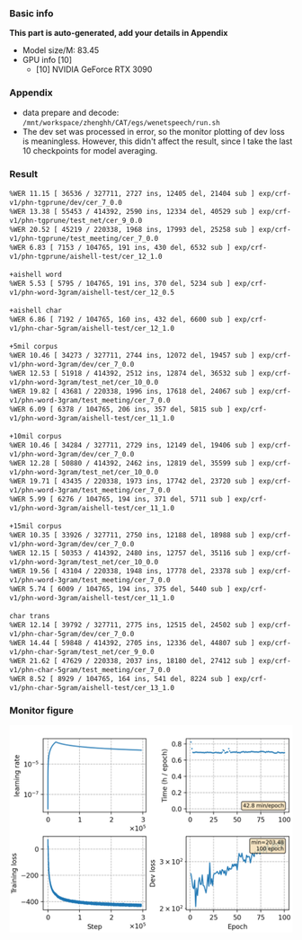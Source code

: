 ### Basic info

**This part is auto-generated, add your details in Appendix**

* Model size/M: 83.45
* GPU info \[10\]
  * \[10\] NVIDIA GeForce RTX 3090

### Appendix

* data prepare and decode: `/mnt/workspace/zhenghh/CAT/egs/wenetspeech/run.sh`
* The dev set was processed in error, so the monitor plotting of dev loss is meaningless. However, this didn't affect the result, since I take the last 10 checkpoints for model averaging.

### Result
```
%WER 11.15 [ 36536 / 327711, 2727 ins, 12405 del, 21404 sub ] exp/crf-v1/phn-tgprune/dev/cer_7_0.0
%WER 13.38 [ 55453 / 414392, 2590 ins, 12334 del, 40529 sub ] exp/crf-v1/phn-tgprune/test_net/cer_9_0.0
%WER 20.52 [ 45219 / 220338, 1968 ins, 17993 del, 25258 sub ] exp/crf-v1/phn-tgprune/test_meeting/cer_7_0.0
%WER 6.83 [ 7153 / 104765, 191 ins, 430 del, 6532 sub ] exp/crf-v1/phn-tgprune/aishell-test/cer_12_1.0

+aishell word
%WER 5.53 [ 5795 / 104765, 191 ins, 370 del, 5234 sub ] exp/crf-v1/phn-word-3gram/aishell-test/cer_12_0.5

+aishell char
%WER 6.86 [ 7192 / 104765, 160 ins, 432 del, 6600 sub ] exp/crf-v1/phn-char-5gram/aishell-test/cer_12_1.0

+5mil corpus
%WER 10.46 [ 34273 / 327711, 2744 ins, 12072 del, 19457 sub ] exp/crf-v1/phn-word-3gram/dev/cer_7_0.0
%WER 12.53 [ 51918 / 414392, 2512 ins, 12874 del, 36532 sub ] exp/crf-v1/phn-word-3gram/test_net/cer_10_0.0
%WER 19.82 [ 43681 / 220338, 1996 ins, 17618 del, 24067 sub ] exp/crf-v1/phn-word-3gram/test_meeting/cer_7_0.0
%WER 6.09 [ 6378 / 104765, 206 ins, 357 del, 5815 sub ] exp/crf-v1/phn-word-3gram/aishell-test/cer_11_1.0

+10mil corpus
%WER 10.46 [ 34284 / 327711, 2729 ins, 12149 del, 19406 sub ] exp/crf-v1/phn-word-3gram/dev/cer_7_0.0
%WER 12.28 [ 50880 / 414392, 2462 ins, 12819 del, 35599 sub ] exp/crf-v1/phn-word-3gram/test_net/cer_10_0.0
%WER 19.71 [ 43435 / 220338, 1973 ins, 17742 del, 23720 sub ] exp/crf-v1/phn-word-3gram/test_meeting/cer_7_0.0
%WER 5.99 [ 6276 / 104765, 194 ins, 371 del, 5711 sub ] exp/crf-v1/phn-word-3gram/aishell-test/cer_11_1.0

+15mil corpus
%WER 10.35 [ 33926 / 327711, 2750 ins, 12188 del, 18988 sub ] exp/crf-v1/phn-word-3gram/dev/cer_7_0.0
%WER 12.15 [ 50353 / 414392, 2480 ins, 12757 del, 35116 sub ] exp/crf-v1/phn-word-3gram/test_net/cer_10_0.0
%WER 19.56 [ 43104 / 220338, 1948 ins, 17778 del, 23378 sub ] exp/crf-v1/phn-word-3gram/test_meeting/cer_7_0.0
%WER 5.74 [ 6009 / 104765, 194 ins, 375 del, 5440 sub ] exp/crf-v1/phn-word-3gram/aishell-test/cer_11_1.0

char trans
%WER 12.14 [ 39792 / 327711, 2775 ins, 12515 del, 24502 sub ] exp/crf-v1/phn-char-5gram/dev/cer_7_0.0
%WER 14.44 [ 59848 / 414392, 2705 ins, 12336 del, 44807 sub ] exp/crf-v1/phn-char-5gram/test_net/cer_9_0.0
%WER 21.62 [ 47629 / 220338, 2037 ins, 18180 del, 27412 sub ] exp/crf-v1/phn-char-5gram/test_meeting/cer_7_0.0
%WER 8.52 [ 8929 / 104765, 164 ins, 541 del, 8224 sub ] exp/crf-v1/phn-char-5gram/aishell-test/cer_13_1.0
```

### Monitor figure
![monitor](./monitor.png)

